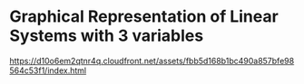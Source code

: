 # Graphical Representation of Linear Systems with 3 variables

https://d10o6em2qtnr4q.cloudfront.net/assets/fbb5d168b1bc490a857bfe98564c53f1/index.html